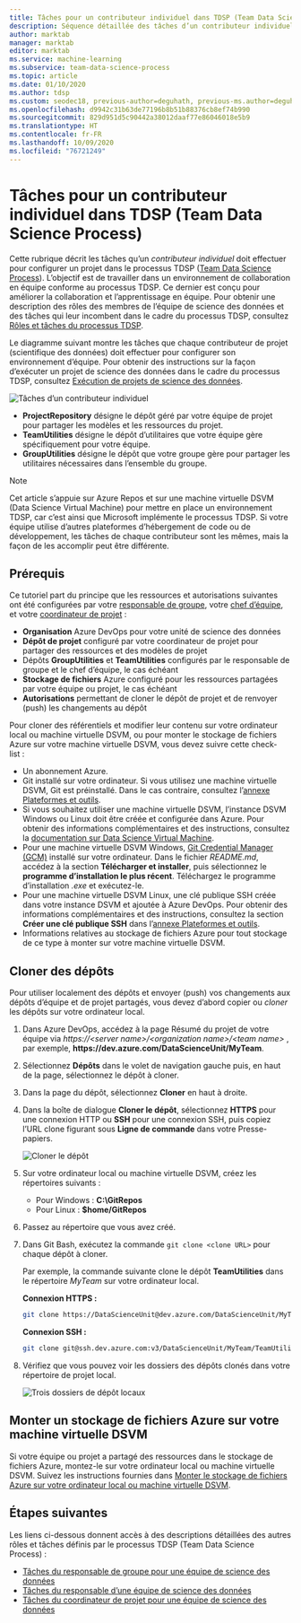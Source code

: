 ```yaml
---
title: Tâches pour un contributeur individuel dans TDSP (Team Data Science Process)
description: Séquence détaillée des tâches d’un contributeur individuel sur un projet d’équipe de science des données.
author: marktab
manager: marktab
editor: marktab
ms.service: machine-learning
ms.subservice: team-data-science-process
ms.topic: article
ms.date: 01/10/2020
ms.author: tdsp
ms.custom: seodec18, previous-author=deguhath, previous-ms.author=deguhath
ms.openlocfilehash: d9942c31b63de77196b8b51b88376cb8ef74b990
ms.sourcegitcommit: 829d951d5c90442a38012daaf77e86046018e5b9
ms.translationtype: HT
ms.contentlocale: fr-FR
ms.lasthandoff: 10/09/2020
ms.locfileid: "76721249"
---
```

# <a name="tasks-for-an-individual-contributor-in-the-team-data-science-process"></a>Tâches pour un contributeur individuel dans TDSP (Team Data Science Process)

Cette rubrique décrit les tâches qu’un *contributeur individuel* doit effectuer pour configurer un projet dans le processus TDSP ([Team Data Science Process](overview.md)). L’objectif est de travailler dans un environnement de collaboration en équipe conforme au processus TDSP. Ce dernier est conçu pour améliorer la collaboration et l’apprentissage en équipe. Pour obtenir une description des rôles des membres de l’équipe de science des données et des tâches qui leur incombent dans le cadre du processus TDSP, consultez [Rôles et tâches du processus TDSP](roles-tasks.md).

Le diagramme suivant montre les tâches que chaque contributeur de projet (scientifique des données) doit effectuer pour configurer son environnement d’équipe. Pour obtenir des instructions sur la façon d’exécuter un projet de science des données dans le cadre du processus TDSP, consultez [Exécution de projets de science des données](project-execution.md). 

![Tâches d’un contributeur individuel](./media/project-ic-tasks/project-ic-1-tdsp-data-scientist.png)

- **ProjectRepository** désigne le dépôt géré par votre équipe de projet pour partager les modèles et les ressources du projet.
- **TeamUtilities** désigne le dépôt d’utilitaires que votre équipe gère spécifiquement pour votre équipe. 
- **GroupUtilities** désigne le dépôt que votre groupe gère pour partager les utilitaires nécessaires dans l’ensemble du groupe. 

> [!NOTE] 
> Cet article s’appuie sur Azure Repos et sur une machine virtuelle DSVM (Data Science Virtual Machine) pour mettre en place un environnement TDSP, car c’est ainsi que Microsoft implémente le processus TDSP. Si votre équipe utilise d’autres plateformes d’hébergement de code ou de développement, les tâches de chaque contributeur sont les mêmes, mais la façon de les accomplir peut être différente.

## <a name="prerequisites"></a>Prérequis

Ce tutoriel part du principe que les ressources et autorisations suivantes ont été configurées par votre [responsable de groupe](group-manager-tasks.md), votre [chef d’équipe](team-lead-tasks.md), et votre [coordinateur de projet](project-lead-tasks.md) :

- **Organisation** Azure DevOps pour votre unité de science des données
- **Dépôt de projet** configuré par votre coordinateur de projet pour partager des ressources et des modèles de projet
- Dépôts **GroupUtilities** et **TeamUtilities** configurés par le responsable de groupe et le chef d’équipe, le cas échéant
- **Stockage de fichiers** Azure configuré pour les ressources partagées par votre équipe ou projet, le cas échéant
- **Autorisations** permettant de cloner le dépôt de projet et de renvoyer (push) les changements au dépôt 

Pour cloner des référentiels et modifier leur contenu sur votre ordinateur local ou machine virtuelle DSVM, ou pour monter le stockage de fichiers Azure sur votre machine virtuelle DSVM, vous devez suivre cette check-list :

- Un abonnement Azure.
- Git installé sur votre ordinateur. Si vous utilisez une machine virtuelle DSVM, Git est préinstallé. Dans le cas contraire, consultez l’[annexe Plateformes et outils](platforms-and-tools.md#appendix).
- Si vous souhaitez utiliser une machine virtuelle DSVM, l’instance DSVM Windows ou Linux doit être créée et configurée dans Azure. Pour obtenir des informations complémentaires et des instructions, consultez la [documentation sur Data Science Virtual Machine](/azure/machine-learning/data-science-virtual-machine/).
- Pour une machine virtuelle DSVM Windows, [Git Credential Manager (GCM)](https://github.com/Microsoft/Git-Credential-Manager-for-Windows) installé sur votre ordinateur. Dans le fichier *README.md*, accédez à la section **Télécharger et installer**, puis sélectionnez le **programme d’installation le plus récent**. Téléchargez le programme d’installation *.exe* et exécutez-le. 
- Pour une machine virtuelle DSVM Linux, une clé publique SSH créée dans votre instance DSVM et ajoutée à Azure DevOps. Pour obtenir des informations complémentaires et des instructions, consultez la section **Créer une clé publique SSH** dans l’[annexe Plateformes et outils](platforms-and-tools.md#appendix). 
- Informations relatives au stockage de fichiers Azure pour tout stockage de ce type à monter sur votre machine virtuelle DSVM. 

## <a name="clone-repositories"></a>Cloner des dépôts

Pour utiliser localement des dépôts et envoyer (push) vos changements aux dépôts d’équipe et de projet partagés, vous devez d’abord copier ou *cloner* les dépôts sur votre ordinateur local. 

1. Dans Azure DevOps, accédez à la page Résumé du projet de votre équipe via *https:\//\<server name>/\<organization name>/\<team name>* , par exemple, **https:\//dev.azure.com/DataScienceUnit/MyTeam**.
   
1. Sélectionnez **Dépôts** dans le volet de navigation gauche puis, en haut de la page, sélectionnez le dépôt à cloner.
   
1. Dans la page du dépôt, sélectionnez **Cloner** en haut à droite.
   
1. Dans la boîte de dialogue **Cloner le dépôt**, sélectionnez **HTTPS** pour une connexion HTTP ou **SSH** pour une connexion SSH, puis copiez l’URL clone figurant sous **Ligne de commande** dans votre Presse-papiers.
   
   ![Cloner le dépôt](./media/project-ic-tasks/clone.png)
   
1. Sur votre ordinateur local ou machine virtuelle DSVM, créez les répertoires suivants :
   
   - Pour Windows : **C:\GitRepos**
   - Pour Linux : **$home/GitRepos**
   
1. Passez au répertoire que vous avez créé.
   
1. Dans Git Bash, exécutez la commande `git clone <clone URL>` pour chaque dépôt à cloner. 
   
   Par exemple, la commande suivante clone le dépôt **TeamUtilities** dans le répertoire *MyTeam* sur votre ordinateur local. 
   
   **Connexion HTTPS :**
   
   ```bash
   git clone https://DataScienceUnit@dev.azure.com/DataScienceUnit/MyTeam/_git/TeamUtilities
   ```
   
   **Connexion SSH :**
   
   ```bash
   git clone git@ssh.dev.azure.com:v3/DataScienceUnit/MyTeam/TeamUtilities
   ```
   
1. Vérifiez que vous pouvez voir les dossiers des dépôts clonés dans votre répertoire de projet local.
   
   ![Trois dossiers de dépôt locaux](./media/project-ic-tasks/project-ic-5-three-repo-cloned-to-ic-linux.png)

## <a name="mount-azure-file-storage-to-your-dsvm"></a>Monter un stockage de fichiers Azure sur votre machine virtuelle DSVM

Si votre équipe ou projet a partagé des ressources dans le stockage de fichiers Azure, montez-le sur votre ordinateur local ou machine virtuelle DSVM. Suivez les instructions fournies dans [Monter le stockage de fichiers Azure sur votre ordinateur local ou machine virtuelle DSVM](team-lead-tasks.md#mount-azure-file-storage-on-your-local-machine-or-dsvm).

## <a name="next-steps"></a>Étapes suivantes

Les liens ci-dessous donnent accès à des descriptions détaillées des autres rôles et tâches définis par le processus TDSP (Team Data Science Process) :

- [Tâches du responsable de groupe pour une équipe de science des données](group-manager-tasks.md)
- [Tâches du responsable d’une équipe de science des données](team-lead-tasks.md)
- [Tâches du coordinateur de projet pour une équipe de science des données](project-lead-tasks.md)

